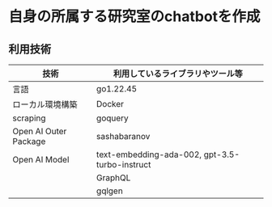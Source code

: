 # 自身の所属する研究室のchatbotを作成
## 利用技術

| 技術                 | 利用しているライブラリやツール等 |
| -------------------- | -------------------------------- |
| 言語                 | go1.22.45                        |
| ローカル環境構築     | Docker                           |
| scraping                | goquery                             |
| Open AI Outer Package            |    sashabaranov                        |
| Open AI Model                | text-embedding-ada-002,   gpt-3.5-turbo-instruct                     |
|              | GraphQL                          |
| | gqlgen                           |
